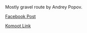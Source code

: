Mostly gravel route by Andrey Popov. 

[Facebook Post](https://www.facebook.com/groups/143597146032709/posts/1674251889633886/)

[Komoot Link](https://www.komoot.com/tour/345600599?fbclid=IwAR3qUyDpZkcL--tf7lhHPp26VyN0oQx2NJ3SFgYiJj8AGsZH7T6UCRBwhhc)